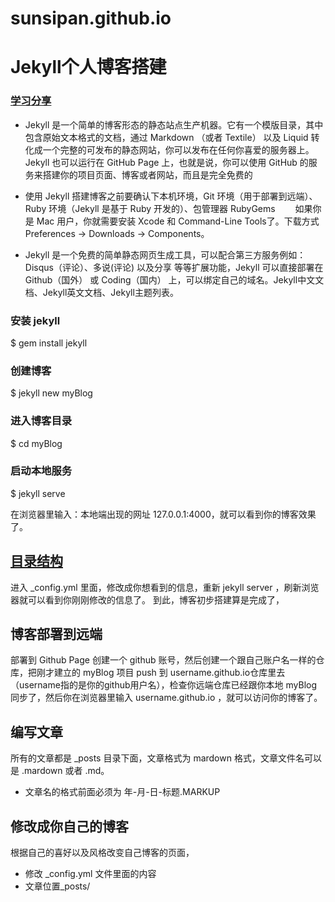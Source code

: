 # sunsipan.github.io
# Jekyll个人博客搭建
### [学习分享](https://sunsipan.github.io)
* Jekyll 是一个简单的博客形态的静态站点生产机器。它有一个模版目录，其中包含原始文本格式的文档，通过 Markdown （或者 Textile） 以及 Liquid 转化成一个完整的可发布的静态网站，你可以发布在任何你喜爱的服务器上。Jekyll 也可以运行在 GitHub Page 上，也就是说，你可以使用 GitHub 的服务来搭建你的项目页面、博客或者网站，而且是完全免费的

* 使用 Jekyll 搭建博客之前要确认下本机环境，Git 环境（用于部署到远端）、Ruby 环境（Jekyll 是基于 Ruby 开发的）、包管理器 RubyGems 
 　　如果你是 Mac 用户，你就需要安装 Xcode 和 Command-Line Tools了。下载方式 Preferences → Downloads → Components。

* Jekyll 是一个免费的简单静态网页生成工具，可以配合第三方服务例如： Disqus（评论）、多说(评论) 以及分享 等等扩展功能，Jekyll 可以直接部署在 Github（国外） 或 Coding（国内） 上，可以绑定自己的域名。Jekyll中文文档、Jekyll英文文档、Jekyll主题列表。

### 安装 jekyll
$ gem install jekyll  

### 创建博客
$ jekyll new myBlog    

### 进入博客目录
$ cd myBlog  


### 启动本地服务
$ jekyll serve

在浏览器里输入：本地端出现的网址 127.0.0.1:4000，就可以看到你的博客效果了。

## [目录结构](https://www.jekyll.com.cn/)
进入 _config.yml 里面，修改成你想看到的信息，重新 jekyll server ，刷新浏览器就可以看到你刚刚修改的信息了。
到此，博客初步搭建算是完成了，

## 博客部署到远端
部署到 Github Page 创建一个 github 账号，然后创建一个跟自己账户名一样的仓库，把刚才建立的 myBlog 项目 push 到 username.github.io仓库里去（username指的是你的github用户名），检查你远端仓库已经跟你本地 myBlog 同步了，然后你在浏览器里输入 username.github.io ，就可以访问你的博客了。
## 编写文章
所有的文章都是 _posts 目录下面，文章格式为 mardown 格式，文章文件名可以是 .mardown 或者 .md。
* 文章名的格式前面必须为  年-月-日-标题.MARKUP
## 修改成你自己的博客
根据自己的喜好以及风格改变自己博客的页面，
* 修改 _config.yml 文件里面的内容
* 文章位置_posts/ 

